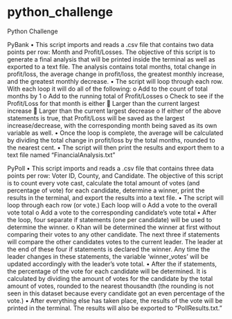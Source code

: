 # python_challenge

Python Challenge

PyBank
•	This script imports and reads a .csv file that contains two data points per row: Month and Profit/Losses. The objective of this script is to generate a final analysis that will be printed inside the terminal as well as exported to a text file. The analysis contains total months, total change in profit/loss, the average change in profit/loss, the greatest monthly increase, and the greatest monthly decrease.
•	The script will loop through each row. With each loop it will do all of the following:
  o	Add to the count of total months by 1
  o	Add to the running total of Profit/Losses
  o	Check to see if the Profit/Loss for that month is either
    	Larger than the current largest increase
    	Larger than the current largest decrease
  o	If either of the above statements is true, that Profit/Loss will be saved as the largest increase/decrease, with the corresponding month being saved as its own variable as well.
•	Once the loop is complete, the average will be calculated by dividing the total change in profit/loss by the total months, rounded to the nearest cent.
•	The script will then print the results and export them to a text file named “FinancialAnalysis.txt”

PyPoll
•	This script imports and reads a .csv file that contains three data points per row: Voter ID, County, and Candidate. The objective of this script is to count every vote cast, calculate the total amount of votes (and percentage of vote) for each candidate, determine a winner, print the results in the terminal, and export the results into a text file.
•	The script will loop through each row (or vote.) Each loop will
  o	Add a vote to the overall vote total
  o	Add a vote to the corresponding candidate’s vote total
•	After the loop, four separate if statements (one per candidate) will be used to determine the winner. 
  o	Khan will be determined the winner at first without comparing their votes to any other candidate. The next three if statements will compare the other candidates votes to the current leader. The leader at the end of these four if statements is declared the winner. Any time the leader changes in these statements, the variable ‘winner_votes’ will be updated accordingly with the leader’s vote total.
•	After the if statements, the percentage of the vote for each candidate will be determined. It is calculated by dividing the amount of votes for the candidate by the total amount of votes, rounded to the nearest thousandth (the rounding is not seen in this dataset because every candidate got an even percentage of the vote.)
•	After everything else has taken place, the results of the vote will be printed in the terminal. The results will also be exported to “PollResults.txt.”
